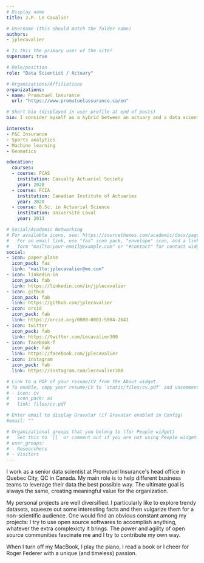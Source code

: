 ```yaml
---
# Display name
title: J.P. Le Cavalier

# Username (this should match the folder name)
authors:
- jplecavalier

# Is this the primary user of the site?
superuser: true

# Role/position
role: "Data Scientist / Actuary"

# Organizations/Affiliations
organizations:
- name: Promutuel Insurance
  url: "https://www.promutuelassurance.ca/en"

# Short bio (displayed in user profile at end of posts)
bio: I consider myself as a hybrid between an actuary and a data scientist. I like to make things the right way.

interests:
- P&C Insurance
- Sports analytics
- Machine learning
- Geomatics

education:
  courses:
  - course: FCAS
    institution: Casualty Actuarial Society
    year: 2020
  - course: FCIA
    institution: Canadian Institute of Actuaries
    year: 2020
  - course: B.Sc. in Actuarial Science
    institution: Université Laval
    year: 2013

# Social/Academic Networking
# For available icons, see: https://sourcethemes.com/academic/docs/page-builder/#icons
#   For an email link, use "fas" icon pack, "envelope" icon, and a link in the
#   form "mailto:your-email@example.com" or "#contact" for contact widget.
social:
- icon: paper-plane
  icon_pack: fas
  link: "mailto:jplecavalier@me.com"
- icon: linkedin-in
  icon_pack: fab
  link: https://linkedin.com/in/jplecavalier
- icon: github
  icon_pack: fab
  link: https://github.com/jplecavalier
- icon: orcid
  icon_pack: fab
  link: https://orcid.org/0000-0001-5904-2641
- icon: twitter
  icon_pack: fab
  link: https://twitter.com/Lecavalier300
- icon: facebook-f
  icon_pack: fab
  link: https://facebook.com/jplecavalier
- icon: instagram
  icon_pack: fab
  link: https://instagram.com/lecavalier300

# Link to a PDF of your resume/CV from the About widget.
# To enable, copy your resume/CV to `static/files/cv.pdf` and uncomment the lines below.
# - icon: cv
#   icon_pack: ai
#   link: files/cv.pdf

# Enter email to display Gravatar (if Gravatar enabled in Config)
#email: ""

# Organizational groups that you belong to (for People widget)
#   Set this to `[]` or comment out if you are not using People widget.
# user_groups:
# - Researchers
# - Visitors
---
```


I work as a senior data scientist at Promutuel Insurance's head office in Quebec City, QC in Canada. My main role is to help different business teams to leverage their data the best possible way. The ultimate goal is always the same, creating meaningful value for the organization.

My personal projects are well diversified. I particularly like to explore trendy datasets, squeeze out some interesting facts and then vulgarize them for a non-scientific audience. One would find an obvious constant among my projects: I try to use open source softwares to accomplish anything, whatever the extra complexicty it brings. The power and agility of open source communities fascinate me and I try to contribute my own way.

When I turn off my MacBook, I play the piano, I read a book or I cheer for Roger Federer with a unique (and timeless) passion.
